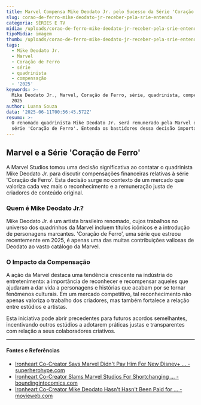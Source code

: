 ```yaml
---
title: Marvel Compensa Mike Deodato Jr. pelo Sucesso da Série 'Coração de Ferro'
slug: corao-de-ferro-mike-deodato-jr-receber-pela-srie-entenda
categoria: SÉRIES E TV
midia: /uploads/corao-de-ferro-mike-deodato-jr-receber-pela-srie-entenda-thumb.png
tipoMidia: imagem
thumb: /uploads/corao-de-ferro-mike-deodato-jr-receber-pela-srie-entenda-thumb.png
tags:
  - Mike Deodato Jr.
  - Marvel
  - Coração de Ferro
  - série
  - quadrinista
  - compensação
  - '2025'
keywords: >-
  Mike Deodato Jr., Marvel, Coração de Ferro, série, quadrinista, compensação,
  2025
author: Luana Souza
data: '2025-06-11T00:56:45.572Z'
resumo: >-
  O renomado quadrinista Mike Deodato Jr. será remunerado pela Marvel devido à
  série 'Coração de Ferro'. Entenda os bastidores dessa decisão importante.
---
```


## Marvel e a Série 'Coração de Ferro'

A Marvel Studios tomou uma decisão significativa ao contatar o quadrinista Mike Deodato Jr. para discutir compensações financeiras relativas à série 'Coração de Ferro'. Esta decisão surge no contexto de um mercado que valoriza cada vez mais o reconhecimento e a remuneração justa de criadores de conteúdo original.

### Quem é Mike Deodato Jr.?

Mike Deodato Jr. é um artista brasileiro renomado, cujos trabalhos no universo dos quadrinhos da Marvel incluem títulos icônicos e a introdução de personagens marcantes. 'Coração de Ferro', uma série que estreou recentemente em 2025, é apenas uma das muitas contribuições valiosas de Deodato ao vasto catálogo da Marvel.

### O Impacto da Compensação

A ação da Marvel destaca uma tendência crescente na indústria do entretenimento: a importância de reconhecer e recompensar aqueles que ajudaram a dar vida a personagens e histórias que acabam por se tornar fenômenos culturais. Em um mercado competitivo, tal reconhecimento não apenas valoriza o trabalho dos criadores, mas também fortalece a relação entre estúdios e artistas.

Esta iniciativa pode abrir precedentes para futuros acordos semelhantes, incentivando outros estúdios a adotarem práticas justas e transparentes com relação a seus colaboradores criativos.

---

#### Fontes e Referências

- [Ironheart Co-Creator Says Marvel Didn't Pay Him For New Disney+ ... - superherohype.com](https://www.superherohype.com/news/601152-ironheart-co-creator-mike-deodato-jr-marvel-pay-riri-williams-disney-series)
- [Ironheart Co-Creator Slams Marvel Studios For Shortchanging ... - boundingintocomics.com](https://boundingintocomics.com/comic-books/ironheart-co-creator-slams-marvel-studios-for-shortchanging-comic-book-talent-the-compensation-model-hasnt-kept-pace-with-the-success/)
- [Ironheart Co-Creator Mike Deodato Hasn't Hasn't Been Paid for ... - movieweb.com](https://movieweb.com/ironheart-co-creator-no-payment-for-mcu-disney-series/)
